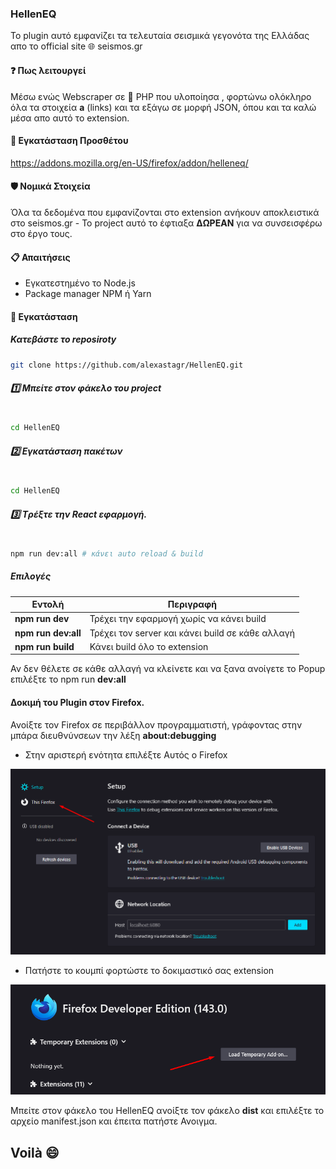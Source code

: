 ### HellenEQ

To plugin αυτό εμφανίζει τα τελευταία σεισμικά γεγονότα της Ελλάδας απο το official site :globe_with_meridians: seismos.gr

#### :question: Πως λειτουργεί

Μέσω ενώς Webscraper σε :elephant: PHP που υλοποίησα , φορτώνω ολόκληρο όλα τα στοιχεία **a** (links) και τα εξάγω σε μορφή JSON, όπου και τα καλώ μέσα απο αυτό το extension.


#### :gem: Εγκατάσταση Προσθέτου
https://addons.mozilla.org/en-US/firefox/addon/helleneq/

#### :shield: Nομικά Στοιχεία

Όλα τα δεδομένα που εμφανίζονται στο extension ανήκουν αποκλειστικά στο seismos.gr - To project αυτό το έφτιαξα **ΔΩΡΕΑΝ** για να συνσεισφέρω στο έργο τους.


#### :clipboard: Απαιτήσεις

- Εγκατεστημένο το Node.js
- Package manager NPM ή Yarn


#### :rocket: Eγκατάσταση

##### Κατεβάστε το reposiroty
```sh
git clone https://github.com/alexastagr/HellenEQ.git
```


##### :one: Mπείτε στον φάκελο του project
```sh

cd HellenEQ
```


##### :two: Eγκατάσταση πακέτων
```sh

cd HellenEQ
```


##### :three: Tρέξτε την React εφαρμογή.
```sh

npm run dev:all # κάνει auto reload & build 

```

##### Eπιλογές

| Eντολή    | Περιγραφή |
| -------- | ------- |
| **npm run dev**  | Τρέχει την εφαρμογή χωρίς να κάνει build    |
| **npm run dev:all** | Τρέχει τον server και κάνει build σε κάθε αλλαγή     |
| **npm run build**   | Κάνει build όλο το extension    |

Αν δεν θέλετε σε κάθε αλλαγή να κλείνετε και να ξανα ανοίγετε το Popup
επιλέξτε το npm run **dev:all**


####  Δοκιμή του Plugin στον Firefox.

Ανοίξτε τον Firefox σε περιβάλλον προγραμματιστή, γράφοντας στην μπάρα διευθνύνσεων την λέξη **about:debugging**

- Στην αριστερή ενότητα επιλέξτε Αυτός ο Firefox


![](https://raw.githubusercontent.com/alexastagr/HellenEQ/refs/heads/main/01.png)

- Πατήστε το κουμπί φορτώστε το δοκιμαστικό σας extension

![](https://raw.githubusercontent.com/alexastagr/HellenEQ/refs/heads/main/02.png)

Μπείτε στον φάκελο του HellenEQ ανοίξτε τον φάκελο **dist** και επιλέξτε το αρχείο manifest.json και έπειτα πατήστε Ανοιγμα.

## Voilà :smile:
